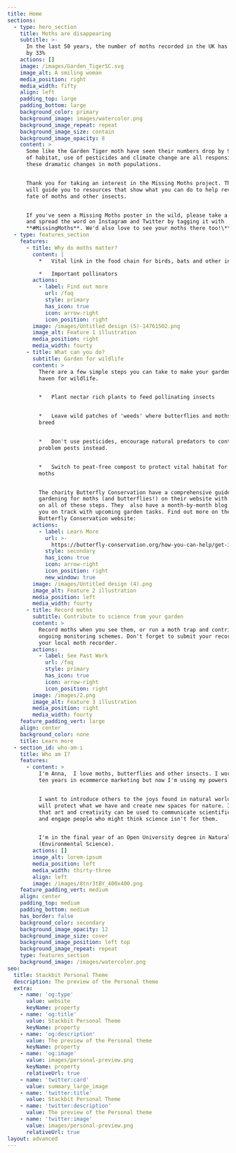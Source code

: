 ```yaml
---
title: Home
sections:
  - type: hero_section
    title: Moths are disappearing
    subtitle: >-
      In the last 50 years, the number of moths recorded in the UK has declined
      by 33%
    actions: []
    image: /images/Garden_TigerSC.svg
    image_alt: A smiling woman
    media_position: right
    media_width: fifty
    align: left
    padding_top: large
    padding_bottom: large
    background_color: primary
    background_image: images/watercolor.png
    background_image_repeat: repeat
    background_image_size: contain
    background_image_opacity: 8
    content: >
      Some like the Garden Tiger moth have seen their numbers drop by 90%. Loss
      of habitat, use of pesticides and climate change are all responsible for
      these dramatic changes in moth populations.


      Thank you for taking an interest in the Missing Moths project. This site
      will guide you to resources that show what you can do to help reverse the
      fate of moths and other insects.


      If you've seen a Missing Moths poster in the wild, please take a picture
      and spread the word on Instagram and Twitter by tagging it with
      **#MissingMoths**. We'd also love to see your moths there too!\*\* \*\*
  - type: features_section
    features:
      - title: Why do moths matter?
        content: |
          *   Vital link in the food chain for birds, bats and other insects

          *   Important pollinators
        actions:
          - label: Find out more
            url: /faq
            style: primary
            has_icon: true
            icon: arrow-right
            icon_position: right
        image: /images/Untitled design (5)-14761502.png
        image_alt: Feature 1 illustration
        media_position: right
        media_width: fourty
      - title: What can you do?
        subtitle: Garden for wildlife
        content: >
          There are a few simple steps you can take to make your garden into a
          haven for wildlife.


          *   Plant nectar rich plants to feed pollinating insects 


          *   Leave wild patches of 'weeds' where butterflies and moths can
          breed


          *   Don't use pesticides, encourage natural predators to control
          problem pests instead.


          *   Switch to peat-free compost to protect vital habitat for rare
          moths


          The charity Butterfly Conservation have a comprehensive guide to
          gardening for moths (and butterflies!) on their website with details
          on all of these steps. They  also have a month-by-month blog to keep
          you on track with upcoming garden tasks. Find out more on the
          Butterfly Conservation website:
        actions:
          - label: Learn More
            url: >-
              https://butterfly-conservation.org/how-you-can-help/get-involved/gardening
            style: secondary
            has_icon: true
            icon: arrow-right
            icon_position: right
            new_window: true
        image: /images/Untitled design (4).png
        image_alt: Feature 2 illustration
        media_position: left
        media_width: fourty
      - title: Record moths
        subtitle: Contribute to science from your garden
        content: >
          Record moths when you see them, or run a moth trap and contribute to
          ongoing monitoring schemes. Don't forget to submit your records to
          your local moth recorder.
        actions:
          - label: See Past Work
            url: /faq
            style: primary
            has_icon: true
            icon: arrow-right
            icon_position: right
        image: /images/2.png
        image_alt: Feature 3 illustration
        media_position: right
        media_width: fourty
    feature_padding_vert: large
    align: center
    background_color: none
    title: Learn more
  - section_id: who-am-i
    title: Who am I?
    features:
      - content: >
          I'm Anna,  I love moths, butterflies and other insects. I worked for
          ten years in ecommerce marketing but now I'm using my powers for good.


          I want to introduce others to the joys found in natural world so they
          will protect what we have and create new spaces for nature. I believe
          that art and creativity can be used to communicate scientific ideas
          and engage people who might think science isn't for them.


          I'm in the final year of an Open University degree in Natural Sciences
          (Environmental Science).
        actions: []
        image_alt: lorem-ipsum
        media_position: left
        media_width: thirty-three
        align: left
        image: /images/8tnr3tBY_400x400.png
    feature_padding_vert: medium
    align: center
    padding_top: medium
    padding_bottom: medium
    has_border: false
    background_color: secondary
    background_image_opacity: 12
    background_image_size: cover
    background_image_position: left top
    background_image_repeat: repeat
    type: features_section
    background_image: /images/watercolor.png
seo:
  title: Stackbit Personal Theme
  description: The preview of the Personal theme
  extra:
    - name: 'og:type'
      value: website
      keyName: property
    - name: 'og:title'
      value: Stackbit Personal Theme
      keyName: property
    - name: 'og:description'
      value: The preview of the Personal theme
      keyName: property
    - name: 'og:image'
      value: images/personal-preview.png
      keyName: property
      relativeUrl: true
    - name: 'twitter:card'
      value: summary_large_image
    - name: 'twitter:title'
      value: Stackbit Personal Theme
    - name: 'twitter:description'
      value: The preview of the Personal theme
    - name: 'twitter:image'
      value: images/personal-preview.png
      relativeUrl: true
layout: advanced
---
```

